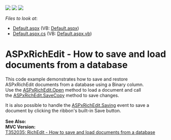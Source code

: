 <!-- default badges list -->
![](https://img.shields.io/endpoint?url=https://codecentral.devexpress.com/api/v1/VersionRange/128545498/15.2.11%2B)
[![](https://img.shields.io/badge/Open_in_DevExpress_Support_Center-FF7200?style=flat-square&logo=DevExpress&logoColor=white)](https://supportcenter.devexpress.com/ticket/details/T352034)
[![](https://img.shields.io/badge/📖_How_to_use_DevExpress_Examples-e9f6fc?style=flat-square)](https://docs.devexpress.com/GeneralInformation/403183)
<!-- default badges end -->
<!-- default file list -->
*Files to look at*:

* [Default.aspx](./CS/ASPxRichEdit_Binding/Default.aspx) (VB: [Default.aspx](./VB/ASPxRichEdit_Binding/Default.aspx))
* [Default.aspx.cs](./CS/ASPxRichEdit_Binding/Default.aspx.cs) (VB: [Default.aspx.vb](./VB/ASPxRichEdit_Binding/Default.aspx.vb))
<!-- default file list end -->
# ASPxRichEdit - How to save and load documents from a database


<p>This code example demonstrates how to save and restore ASPxRichEdit documents from a database using a Binary column.<br>Use the <a href="https://documentation.devexpress.com/#AspNet/DevExpressWebASPxRichEditASPxRichEdit_Opentopic">ASPxRichEdit.Open</a> method to load a document and call the <a href="https://documentation.devexpress.com/#AspNet/DevExpressWebASPxRichEditASPxRichEdit_SaveCopytopic">ASPxRichEdit.SaveCopy</a> method to save changes.</p>
<p>It is also possible to handle the <a href="https://documentation.devexpress.com/#AspNet/DevExpressWebASPxRichEditASPxRichEdit_Savingtopic">ASPxRichEdit.Saving</a> event to save a document by clicking the ribbon's built-in Save button.<br><br><strong>See Also:</strong><br><strong>MVC Version:</strong><br><a href="https://www.devexpress.com/Support/Center/p/T352035">T352035: RichEdit - How to save and load documents from a database</a></p>

<br/>


